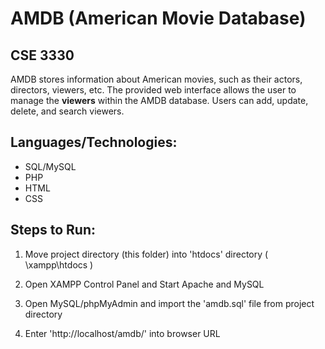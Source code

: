 # AMDB (American Movie Database)
## CSE 3330


AMDB stores information about American movies, such as their actors, directors, viewers, etc.
The provided web interface allows the user to manage the **viewers** within the AMDB database. Users can add, update, delete, and search viewers.


## Languages/Technologies:

 - SQL/MySQL
 - PHP
 - HTML
 - CSS


## Steps to Run:

1. Move project directory (this folder) into 'htdocs' directory ( \xampp\htdocs )

2. Open XAMPP Control Panel and Start Apache and MySQL

3. Open MySQL/phpMyAdmin and import the 'amdb.sql' file from project directory

4. Enter 'http://localhost/amdb/' into browser URL